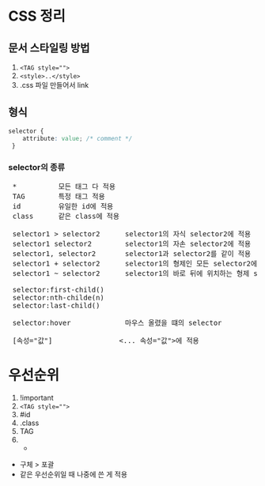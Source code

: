  # CSS 정리
 ## 문서 스타일링 방법 
 1. ```<TAG style="">```
 2. ```<style>..</style>```
 3. .css 파일 만들어서 link

 ## 형식
```css
selector {
    attribute: value; /* comment */
 }
 ```

 ### selector의 종류
 <pre>
 *          모든 태그 다 적용
 TAG        특정 태그 적용
 id         유일한 id에 적용
 class      같은 class에 적용

 selector1 > selector2      selector1의 자식 selector2에 적용
 selector1 selector2        selector1의 자손 selector2에 적용
 selector1, selector2       selector1과 selector2를 같이 적용
 selector1 + selector2      selector1의 형제인 모든 selector2에 적용
 selector1 ~ selector2      selector1의 바로 뒤에 위치하는 형제 selector2에 적용

 selector:first-child()
 selector:nth-childe(n)
 selector:last-child()

 selector:hover             마우스 올렸을 떄의 selector

 [속성="값"]                <... 속성="값">에 적용
</pre>

# 우선순위
1. !important
2. ```<TAG style="">```
3. #id
4. .class
5. TAG
6. *
- 구체 > 포괄
- 같은 우선순위일 때 나중에 쓴 게 적용